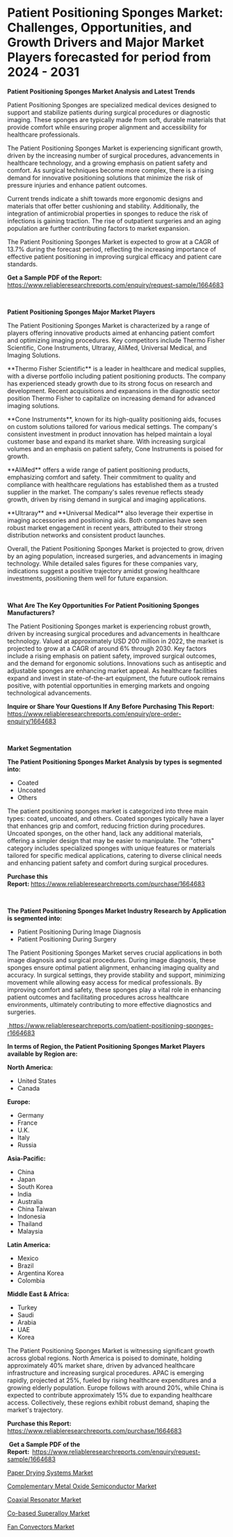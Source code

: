 <p><h1>Patient Positioning Sponges Market: Challenges, Opportunities, and Growth Drivers and Major Market Players forecasted for period from 2024 - 2031</h1></p><p><strong>Patient Positioning Sponges Market Analysis and Latest Trends</strong></p>
<p><p>Patient Positioning Sponges are specialized medical devices designed to support and stabilize patients during surgical procedures or diagnostic imaging. These sponges are typically made from soft, durable materials that provide comfort while ensuring proper alignment and accessibility for healthcare professionals. </p><p>The Patient Positioning Sponges Market is experiencing significant growth, driven by the increasing number of surgical procedures, advancements in healthcare technology, and a growing emphasis on patient safety and comfort. As surgical techniques become more complex, there is a rising demand for innovative positioning solutions that minimize the risk of pressure injuries and enhance patient outcomes.</p><p>Current trends indicate a shift towards more ergonomic designs and materials that offer better cushioning and stability. Additionally, the integration of antimicrobial properties in sponges to reduce the risk of infections is gaining traction. The rise of outpatient surgeries and an aging population are further contributing factors to market expansion. </p><p>The Patient Positioning Sponges Market is expected to grow at a CAGR of 13.7% during the forecast period, reflecting the increasing importance of effective patient positioning in improving surgical efficacy and patient care standards.</p></p>
<p><strong>Get a Sample PDF of the Report:&nbsp;</strong> <a href="https://www.reliableresearchreports.com/enquiry/request-sample/1664683?utm_campaign=37&utm_medium=2&utm_source=Github&utm_content=ia&utm_term=28092024&utm_id=patient-positioning-sponges">https://www.reliableresearchreports.com/enquiry/request-sample/1664683</a></p>
<p>&nbsp;</p>
<p><strong>Patient Positioning Sponges Major Market Players</strong></p>
<p><p>The Patient Positioning Sponges Market is characterized by a range of players offering innovative products aimed at enhancing patient comfort and optimizing imaging procedures. Key competitors include Thermo Fisher Scientific, Cone Instruments, Ultraray, AliMed, Universal Medical, and Imaging Solutions.</p><p>**Thermo Fisher Scientific** is a leader in healthcare and medical supplies, with a diverse portfolio including patient positioning products. The company has experienced steady growth due to its strong focus on research and development. Recent acquisitions and expansions in the diagnostic sector position Thermo Fisher to capitalize on increasing demand for advanced imaging solutions.</p><p>**Cone Instruments**, known for its high-quality positioning aids, focuses on custom solutions tailored for various medical settings. The company's consistent investment in product innovation has helped maintain a loyal customer base and expand its market share. With increasing surgical volumes and an emphasis on patient safety, Cone Instruments is poised for growth.</p><p>**AliMed** offers a wide range of patient positioning products, emphasizing comfort and safety. Their commitment to quality and compliance with healthcare regulations has established them as a trusted supplier in the market. The company's sales revenue reflects steady growth, driven by rising demand in surgical and imaging applications.</p><p>**Ultraray** and **Universal Medical** also leverage their expertise in imaging accessories and positioning aids. Both companies have seen robust market engagement in recent years, attributed to their strong distribution networks and consistent product launches.</p><p>Overall, the Patient Positioning Sponges Market is projected to grow, driven by an aging population, increased surgeries, and advancements in imaging technology. While detailed sales figures for these companies vary, indications suggest a positive trajectory amidst growing healthcare investments, positioning them well for future expansion.</p></p>
<p>&nbsp;</p>
<p><strong>What Are The Key Opportunities For Patient Positioning Sponges Manufacturers?</strong></p>
<p><p>The Patient Positioning Sponges market is experiencing robust growth, driven by increasing surgical procedures and advancements in healthcare technology. Valued at approximately USD 200 million in 2022, the market is projected to grow at a CAGR of around 6% through 2030. Key factors include a rising emphasis on patient safety, improved surgical outcomes, and the demand for ergonomic solutions. Innovations such as antiseptic and adjustable sponges are enhancing market appeal. As healthcare facilities expand and invest in state-of-the-art equipment, the future outlook remains positive, with potential opportunities in emerging markets and ongoing technological advancements.</p></p>
<p><strong>Inquire or Share Your Questions If Any Before Purchasing This Report:</strong> <a href="https://www.reliableresearchreports.com/enquiry/pre-order-enquiry/1664683?utm_campaign=37&utm_medium=2&utm_source=Github&utm_content=ia&utm_term=28092024&utm_id=patient-positioning-sponges">https://www.reliableresearchreports.com/enquiry/pre-order-enquiry/1664683</a></p>
<p>&nbsp;</p>
<p><strong>Market Segmentation</strong></p>
<p><strong>The Patient Positioning Sponges Market Analysis by types is segmented into:</strong></p>
<p><ul><li>Coated</li><li>Uncoated</li><li>Others</li></ul></p>
<p><p>The patient positioning sponges market is categorized into three main types: coated, uncoated, and others. Coated sponges typically have a layer that enhances grip and comfort, reducing friction during procedures. Uncoated sponges, on the other hand, lack any additional materials, offering a simpler design that may be easier to manipulate. The "others" category includes specialized sponges with unique features or materials tailored for specific medical applications, catering to diverse clinical needs and enhancing patient safety and comfort during surgical procedures.</p></p>
<p><strong>Purchase this Report:&nbsp;</strong><a href="https://www.reliableresearchreports.com/purchase/1664683?utm_campaign=37&utm_medium=2&utm_source=Github&utm_content=ia&utm_term=28092024&utm_id=patient-positioning-sponges">https://www.reliableresearchreports.com/purchase/1664683</a></p>
<p>&nbsp;</p>
<p><strong>The Patient Positioning Sponges Market Industry Research by Application is segmented into:</strong></p>
<p><ul><li>Patient Positioning During Image Diagnosis</li><li>Patient Positioning During Surgery</li></ul></p>
<p><p>The Patient Positioning Sponges Market serves crucial applications in both image diagnosis and surgical procedures. During image diagnosis, these sponges ensure optimal patient alignment, enhancing imaging quality and accuracy. In surgical settings, they provide stability and support, minimizing movement while allowing easy access for medical professionals. By improving comfort and safety, these sponges play a vital role in enhancing patient outcomes and facilitating procedures across healthcare environments, ultimately contributing to more effective diagnostics and surgeries.</p></p>
<p><a href="https://www.reliableresearchreports.com/patient-positioning-sponges-r1664683?utm_campaign=37&utm_medium=2&utm_source=Github&utm_content=ia&utm_term=28092024&utm_id=patient-positioning-sponges">&nbsp;https://www.reliableresearchreports.com/patient-positioning-sponges-r1664683</a></p>
<p><strong>In terms of Region, the Patient Positioning Sponges Market Players available by Region are:</strong></p>
<p>
    <p> <strong> North America: </strong>
        <ul>
            <li>United States</li>
            <li>Canada</li>
        </ul>
        </p> 
    <p> <strong> Europe: </strong>
        <ul>
            <li>Germany</li>
            <li>France</li>
            <li>U.K.</li>
            <li>Italy</li>
            <li>Russia</li>
        </ul>
        </p> 
    <p> <strong> Asia-Pacific: </strong>
        <ul>
            <li>China</li>
            <li>Japan</li>
            <li>South Korea</li>
            <li>India</li>
            <li>Australia</li>
            <li>China Taiwan</li>
            <li>Indonesia</li>
            <li>Thailand</li>
            <li>Malaysia</li>
        </ul>
        </p> 
    <p> <strong> Latin America: </strong>
        <ul>
            <li>Mexico</li>
            <li>Brazil</li>
            <li>Argentina Korea</li>
            <li>Colombia</li>
        </ul>
        </p> 
    <p> <strong> Middle East & Africa: </strong>
        <ul>
            <li>Turkey</li>
            <li>Saudi</li>
            <li>Arabia</li>
            <li>UAE</li>
            <li>Korea</li>
        </ul>
    </p>
    </p>
<p><p>The Patient Positioning Sponges Market is witnessing significant growth across global regions. North America is poised to dominate, holding approximately 40% market share, driven by advanced healthcare infrastructure and increasing surgical procedures. APAC is emerging rapidly, projected at 25%, fueled by rising healthcare expenditures and a growing elderly population. Europe follows with around 20%, while China is expected to contribute approximately 15% due to expanding healthcare access. Collectively, these regions exhibit robust demand, shaping the market's trajectory.</p></p>
<p><strong>Purchase this Report: </strong><a href="https://www.reliableresearchreports.com/purchase/1664683?utm_campaign=37&utm_medium=2&utm_source=Github&utm_content=ia&utm_term=28092024&utm_id=patient-positioning-sponges">https://www.reliableresearchreports.com/purchase/1664683</a></p>
<p>&nbsp;<strong>Get a Sample PDF of the Report:&nbsp;&nbsp;</strong><a href="https://www.reliableresearchreports.com/enquiry/request-sample/1664683?utm_campaign=37&utm_medium=2&utm_source=Github&utm_content=ia&utm_term=28092024&utm_id=patient-positioning-sponges">https://www.reliableresearchreports.com/enquiry/request-sample/1664683</a></p>
<p><strong></strong></p>
<p><p><a href="https://github.com/DianaWilson796/Market-Research-Report-List-1/blob/main/paper-drying-systems-market.md?utm_campaign=37&utm_medium=2&utm_source=Github&utm_content=ia&utm_term=28092024&utm_id=patient-positioning-sponges">Paper Drying Systems Market</a></p><p><a href="https://issuu.com/reportprime-2/docs/complementary-metal-oxide-semicondu_9c8a292dda4554?utm_campaign=37&utm_medium=2&utm_source=Github&utm_content=ia&utm_term=28092024&utm_id=patient-positioning-sponges">Complementary Metal Oxide Semiconductor Market</a></p><p><a href="https://issuu.com/reportprime-2/docs/coaxial-resonator-market-size-2030._42914045593f2a?utm_campaign=37&utm_medium=2&utm_source=Github&utm_content=ia&utm_term=28092024&utm_id=patient-positioning-sponges">Coaxial Resonator Market</a></p><p><a href="https://medium.com/@lowellvacekjja/co-based-superalloy-industry-analysis-report-its-market-size-growing-with-a-cagr-of-8-1-a0baced7bb93?postPublishedType=repub&utm_campaign=37&utm_medium=2&utm_source=Github&utm_content=ia&utm_term=28092024&utm_id=patient-positioning-sponges">Co-based Superalloy Market</a></p><p><a href="https://www.linkedin.com/pulse/global-fan-convectors-market-landscape-future-trends-strategic-z9npe?utm_campaign=37&utm_medium=2&utm_source=Github&utm_content=ia&utm_term=28092024&utm_id=patient-positioning-sponges">Fan Convectors Market</a></p></p>